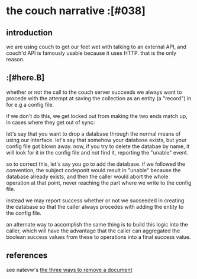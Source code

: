 # the couch narrative :[#038]


## introduction

we are using couch to get our feet wet with talking to an external
API, and couch'd API is famously usable because it uses HTTP. that is
the only reason.




## :[#here.B]

whether or not the call to the couch server succeeds we always want to
procede with the attempt at saving the collection as an entity (a
"record") in for e.g a config file.

if we don't do this, we get locked out from making the two ends match
up, in cases where they get out of sync:

let's say that you want to drop a database through the normal means of
using our interface. let's say that somehow your database exists, but
your config file got blown away. now, if you try to delete the databae
by name, it will look for it in the config file and not find it,
reporting the "unable" event.

so to correct this, let's say you go to add the database. if we followed
the convention, the subject codeponit would result in "unable" because
the database already exists, and then the caller would abort the whole
operation at that point, never reaching the part where we write to the
config file.

instead we may report success whether or not we succeeded in creating
the database so that the caller always procedes with adding the entity to
the config file.

an alternate way to accomplish the same thing is to build this logic
into the caller, which will have the advantage that the caller can
aggregated the boolean success values from these to operations into a
final success value.




## references

see natevw's [the three ways to remove a document](http://n.exts.ch/2012/11/baleting)
